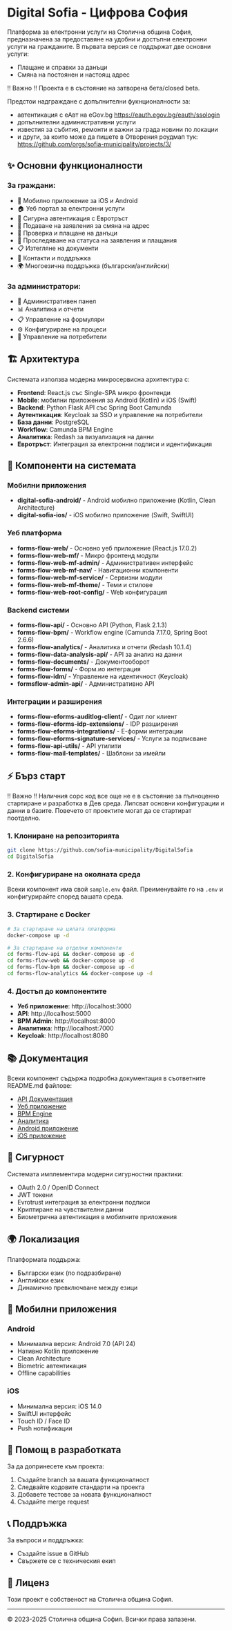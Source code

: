 # Digital Sofia - Цифрова София

Платформа за електронни услуги на Столична община София, предназначена за предоставяне на удобни и достъпни електронни услуги на гражданите. В първата версия се поддържат две основни услуги:
- Плащане и справки за данъци
- Смяна на постоянен и настоящ адрес

‼️ Важно ‼️ Проекта е в състояние на затворена бета/closed beta. 

Предстои надграждане с допълнителни фукнционалности за:
- автентикация с еАвт на eGov.bg https://eauth.egov.bg/eauth/ssologin
- допълнителни административни услуги
- известия за събития, ремонти и важни за града новини по локации
- и други, за които може да пишете в Отворения роудмап тук: https://github.com/orgs/sofia-municipality/projects/3/

## ✨ Основни функционалности

### За граждани:
- 📱 Мобилно приложение за iOS и Android
- 🏠 Уеб портал за електронни услуги
- 🔐 Сигурна автентикация с Евротръст
- 📄 Подаване на заявления за смяна на адрес
- 📄 Проверка и плащане на данъци
- 📝 Проследяване на статуса на заявления и плащания
- 📋 Изтегляне на документи
- 💬 Контакти и поддръжка
- 🌍 Многоезична поддръжка (български/английски)

### За администратори:
- 🔧 Административен панел
- 📊 Аналитика и отчети
- 📋 Управление на формуляри
- ⚙️ Конфигуриране на процеси
- 👥 Управление на потребители

## 🏗️ Архитектура

Системата използва модерна микросервисна архитектура с:

- **Frontend**: React.js със Single-SPA микро фронтенди
- **Mobile**: мобилни приложения за Android (Kotlin) и iOS (Swift)
- **Backend**: Python Flask API със Spring Boot Camunda
- **Аутентикация**: Keycloak за SSO и управление на потребители
- **База данни**: PostgreSQL
- **Workflow**: Camunda BPM Engine
- **Аналитика**: Redash за визуализация на данни
- **Евротръст**: Интеграция за електронни подписи и идентификация

## 📱 Компоненти на системата

### Мобилни приложения
- **digital-sofia-android/** - Android мобилно приложение (Kotlin, Clean Architecture)
- **digital-sofia-ios/** - iOS мобилно приложение (Swift, SwiftUI)

### Уеб платформа
- **forms-flow-web/** - Основно уеб приложение (React.js 17.0.2)
- **forms-flow-web-mf/** - Микро фронтенд модули
- **forms-flow-web-mf-admin/** - Административен интерфейс
- **forms-flow-web-mf-nav/** - Навигационни компоненти
- **forms-flow-web-mf-service/** - Сервизни модули
- **forms-flow-web-mf-theme/** - Теми и стилове
- **forms-flow-web-root-config/** - Web конфигурация

### Backend системи
- **forms-flow-api/** - Основно API (Python, Flask 2.1.3)
- **forms-flow-bpm/** - Workflow engine (Camunda 7.17.0, Spring Boot 2.6.6)
- **forms-flow-analytics/** - Аналитика и отчети (Redash 10.1.4)
- **forms-flow-data-analysis-api/** - API за анализ на данни
- **forms-flow-documents/** - Документооборот
- **forms-flow-forms/** - Форм.ио интеграция
- **forms-flow-idm/** - Управление на идентичност (Keycloak)
- **formsflow-admin-api/** - Административно API

### Интеграции и разширения
- **forms-flow-eforms-auditlog-client/** - Одит лог клиент
- **forms-flow-eforms-idp-extensions/** - IDP разширения
- **forms-flow-eforms-integrations/** - Е-форми интеграции
- **forms-flow-eforms-signature-services/** - Услуги за подписване
- **forms-flow-api-utils/** - API утилити
- **forms-flow-mail-templates/** - Шаблони за имейли

## ⚡ Бърз старт
‼️ Важно ‼️ Наличния сорс код все още не е в състояние за пълноценно стартиране и разработка в Дев среда. Липсват основни конфигурации и данни в базите. Повечето от проектите могат да се стартират поотделно.

### 1. Клониране на репозиторията
```bash
git clone https://github.com/sofia-municipality/DigitalSofia
cd DigitalSofia
```

### 2. Конфигуриране на околната среда
Всеки компонент има свой `sample.env` файл. Преименувайте го на `.env` и конфигурирайте според вашата среда.

### 3. Стартиране с Docker
```bash
# За стартиране на цялата платформа
docker-compose up -d

# За стартиране на отделни компоненти
cd forms-flow-api && docker-compose up -d
cd forms-flow-web && docker-compose up -d
cd forms-flow-bpm && docker-compose up -d
cd forms-flow-analytics && docker-compose up -d
```

### 4. Достъп до компонентите
- **Уеб приложение**: http://localhost:3000
- **API**: http://localhost:5000
- **BPM Admin**: http://localhost:8000
- **Аналитика**: http://localhost:7000
- **Keycloak**: http://localhost:8080

## 📚 Документация

Всеки компонент съдържа подробна документация в съответните README.md файлове:

- [API Документация](./forms-flow-api/README.md)
- [Уеб приложение](./forms-flow-web/README.md)
- [BPM Engine](./forms-flow-bpm/README.md)
- [Аналитика](./forms-flow-analytics/README.md)
- [Android приложение](./digital-sofia-android/README.md)
- [iOS приложение](./digital-sofia-ios/README.md)

## 🔐 Сигурност

Системата имплементира модерни сигурностни практики:
- OAuth 2.0 / OpenID Connect
- JWT токени
- Evrotrust интеграция за електронни подписи
- Криптиране на чувствителни данни
- Биометрична автентикация в мобилните приложения

## 🌍 Локализация

Платформата поддържа:
- Български език (по подразбиране)
- Английски език
- Динамично превключване между езици

## 📱 Мобилни приложения

### Android
- Минимална версия: Android 7.0 (API 24)
- Нативно Kotlin приложение
- Clean Architecture
- Biometric автентикация
- Offline capabilities

### iOS
- Минимална версия: iOS 14.0
- SwiftUI интерфейс
- Touch ID / Face ID
- Push нотификации

## 🤝 Помощ в разработката

За да допринесете към проекта:

1. Създайте branch за вашата функционалност
2. Следвайте кодовите стандарти на проекта
3. Добавете тестове за новата функционалност
4. Създайте merge request

## 📞 Поддръжка

За въпроси и поддръжка:
- Създайте issue в GitHub
- Свържете се с техническия екип

## 📄 Лиценз

Този проект е собственост на Столична община София.

---

© 2023-2025 Столична община София. Всички права запазени.
